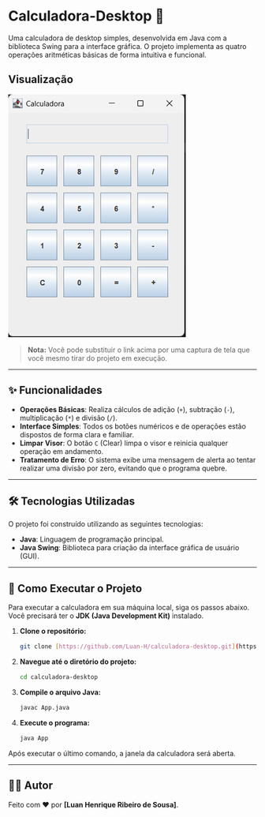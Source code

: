 #  Calculadora-Desktop 🧮

Uma calculadora de desktop simples, desenvolvida em Java com a biblioteca Swing para a interface gráfica. O projeto implementa as quatro operações aritméticas básicas de forma intuitiva e funcional.

## Visualização

![Imagem da calculadora em execução](calculadora.png)

> **Nota:** Você pode substituir o link acima por uma captura de tela que você mesmo tirar do projeto em execução.

---

## ✨ Funcionalidades

* **Operações Básicas**: Realiza cálculos de adição (`+`), subtração (`-`), multiplicação (`*`) e divisão (`/`).
* **Interface Simples**: Todos os botões numéricos e de operações estão dispostos de forma clara e familiar.
* **Limpar Visor**: O botão `C` (Clear) limpa o visor e reinicia qualquer operação em andamento.
* **Tratamento de Erro**: O sistema exibe uma mensagem de alerta ao tentar realizar uma divisão por zero, evitando que o programa quebre.

---

## 🛠️ Tecnologias Utilizadas

O projeto foi construído utilizando as seguintes tecnologias:

* **Java**: Linguagem de programação principal.
* **Java Swing**: Biblioteca para criação da interface gráfica de usuário (GUI).

---

## 🚀 Como Executar o Projeto

Para executar a calculadora em sua máquina local, siga os passos abaixo. Você precisará ter o **JDK (Java Development Kit)** instalado.

1.  **Clone o repositório:**
    ```bash
    git clone [https://github.com/Luan-H/calculadora-desktop.git](https://github.com/Luan-H/calculadora-desktop.git)
    ```

2.  **Navegue até o diretório do projeto:**
    ```bash
    cd calculadora-desktop
    ```

3.  **Compile o arquivo Java:**
    ```bash
    javac App.java
    ```

4.  **Execute o programa:**
    ```bash
    java App
    ```

Após executar o último comando, a janela da calculadora será aberta.

---

## 👨‍💻 Autor

Feito com ❤️ por **[Luan Henrique Ribeiro de Sousa]**.
